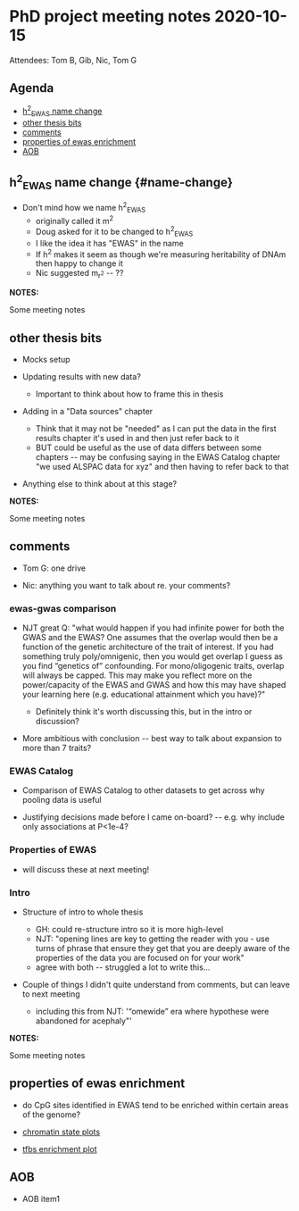 # PhD project meeting notes 2020-10-15

Attendees: Tom B, Gib, Nic, Tom G

## Agenda

* [h<sup>2</sup><sub>EWAS</sub> name change](#name-change)
* [other thesis bits](#other-thesis-bits)
* [comments](#comments)
* [properties of ewas enrichment](#properties-of-ewas-enrichment)
* [AOB](#aob)

## h<sup>2</sup><sub>EWAS</sub> name change {#name-change}

* Don't mind how we name h<sup>2</sup><sub>EWAS</sub> 
	+ originally called it m<sup>2</sup>
	+ Doug asked for it to be changed to h<sup>2</sup><sub>EWAS</sub>
	+ I like the idea it has "EWAS" in the name
	+ If h<sup>2</sup> makes it seem as though we're measuring heritability of DNAm then happy to change it
	+ Nic suggested m<sub>r<sup>2</sup></sub> -- ??

__NOTES:__

Some meeting notes

## other thesis bits

* Mocks setup

* Updating results with new data?
	+ Important to think about how to frame this in thesis

* Adding in a "Data sources" chapter
	+ Think that it may not be "needed" as I can put the data in the first results chapter it's used in and then just refer back to it
	+ BUT could be useful as the use of data differs between some chapters -- may be confusing saying in the EWAS Catalog chapter "we used ALSPAC data for xyz" and then having to refer back to that

* Anything else to think about at this stage?

__NOTES:__

Some meeting notes

## comments

* Tom G: one drive

* Nic: anything you want to talk about re. your comments? 

### ewas-gwas comparison

* NJT great Q: "what would happen if you had infinite power for both the GWAS and the EWAS? One assumes that the overlap would then be a function of the genetic architecture of the trait of interest. If you had something truly poly/omnigenic, then you would get overlap I guess as you find “genetics of” confounding. For mono/oligogenic traits, overlap will always be capped. This may make you reflect more on the power/capacity of the EWAS and GWAS and how this may have shaped your learning here (e.g. educational attainment which you have)?"
	+ Definitely think it's worth discussing this, but in the intro or discussion?

* More ambitious with conclusion -- best way to talk about expansion to more than 7 traits?

### EWAS Catalog

* Comparison of EWAS Catalog to other datasets to get across why pooling data is useful

* Justifying decisions made before I came on-board? -- e.g. why include only associations at P<1e-4?

### Properties of EWAS

* will discuss these at next meeting! 

### Intro 

* Structure of intro to whole thesis
	+ GH: could re-structure intro so it is more high-level
	+ NJT: "opening lines are key to getting the reader with you - use turns of phrase that ensure they get that you are deeply aware of the properties of the data you are focused on for your work"
	+ agree with both -- struggled a lot to write this...

* Couple of things I didn't quite understand from comments, but can leave to next meeting
	+ including this from NJT: '“omewide” era where hypothese were abandoned for acephaly"' 

__NOTES:__

Some meeting notes

## properties of ewas enrichment

* do CpG sites identified in EWAS tend to be enriched within certain areas of the genome? 

* [chromatin state plots](chromatin_states_enrichment_boxplots.pdf)
* [tfbs enrichment plot](cpg_corebg_matched_all_enrichment_All_OR.pdf)

## AOB

* AOB item1